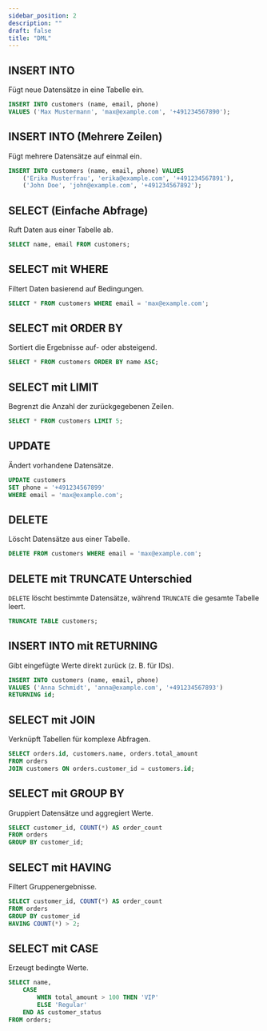 ```yaml
---
sidebar_position: 2
description: ""
draft: false
title: "DML"
---
```

## INSERT INTO

Fügt neue Datensätze in eine Tabelle ein.

```sql
INSERT INTO customers (name, email, phone)
VALUES ('Max Mustermann', 'max@example.com', '+491234567890');
```

## INSERT INTO (Mehrere Zeilen)

Fügt mehrere Datensätze auf einmal ein.

```sql
INSERT INTO customers (name, email, phone) VALUES
    ('Erika Musterfrau', 'erika@example.com', '+491234567891'),
    ('John Doe', 'john@example.com', '+491234567892');
```

## SELECT (Einfache Abfrage)

Ruft Daten aus einer Tabelle ab.

```sql
SELECT name, email FROM customers;
```

## SELECT mit WHERE

Filtert Daten basierend auf Bedingungen.

```sql
SELECT * FROM customers WHERE email = 'max@example.com';
```

## SELECT mit ORDER BY

Sortiert die Ergebnisse auf- oder absteigend.

```sql
SELECT * FROM customers ORDER BY name ASC;
```

## SELECT mit LIMIT

Begrenzt die Anzahl der zurückgegebenen Zeilen.

```sql
SELECT * FROM customers LIMIT 5;
```

## UPDATE

Ändert vorhandene Datensätze.

```sql
UPDATE customers
SET phone = '+491234567899'
WHERE email = 'max@example.com';
```

## DELETE

Löscht Datensätze aus einer Tabelle.

```sql
DELETE FROM customers WHERE email = 'max@example.com';
```

## DELETE mit TRUNCATE Unterschied

`DELETE` löscht bestimmte Datensätze, während `TRUNCATE` die gesamte Tabelle leert.

```sql
TRUNCATE TABLE customers;
```

## INSERT INTO mit RETURNING

Gibt eingefügte Werte direkt zurück (z. B. für IDs).

```sql
INSERT INTO customers (name, email, phone)
VALUES ('Anna Schmidt', 'anna@example.com', '+491234567893')
RETURNING id;
```

## SELECT mit JOIN

Verknüpft Tabellen für komplexe Abfragen.

```sql
SELECT orders.id, customers.name, orders.total_amount
FROM orders
JOIN customers ON orders.customer_id = customers.id;
```

## SELECT mit GROUP BY

Gruppiert Datensätze und aggregiert Werte.

```sql
SELECT customer_id, COUNT(*) AS order_count
FROM orders
GROUP BY customer_id;
```

## SELECT mit HAVING

Filtert Gruppenergebnisse.

```sql
SELECT customer_id, COUNT(*) AS order_count
FROM orders
GROUP BY customer_id
HAVING COUNT(*) > 2;
```

## SELECT mit CASE

Erzeugt bedingte Werte.

```sql
SELECT name,
    CASE
        WHEN total_amount > 100 THEN 'VIP'
        ELSE 'Regular'
    END AS customer_status
FROM orders;
```